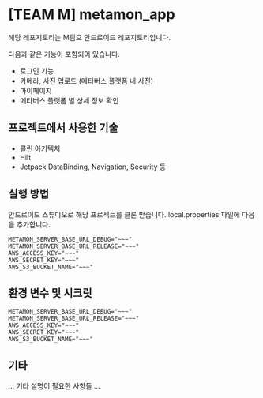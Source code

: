 # [TEAM M] metamon_app

해당 레포지토리는 M팀으 안드로이드 레포지토리입니다.

다음과 같은 기능이 포함되어 있습니다.
- 로그인 기능
- 카메라, 사진 업로드 (메타버스 플랫폼 내 사진)
- 마이페이지
- 메타버스 플랫폼 별 상세 정보 확인


## 프로젝트에서 사용한 기술

- 클린 아키텍처
- Hilt
- Jetpack DataBinding, Navigation, Security 등


## 실행 방법

안드로이드 스튜디오로 해당 프로젝트를 클론 받습니다.
local.properties 파일에 다음을 추가합니다.
```
METAMON_SERVER_BASE_URL_DEBUG="~~~"
METAMON_SERVER_BASE_URL_RELEASE="~~~"
AWS_ACCESS_KEY="~~~"
AWS_SECRET_KEY="~~~"
AWS_S3_BUCKET_NAME="~~~"
```

## 환경 변수 및 시크릿

```
METAMON_SERVER_BASE_URL_DEBUG="~~~"
METAMON_SERVER_BASE_URL_RELEASE="~~~"
AWS_ACCESS_KEY="~~~"
AWS_SECRET_KEY="~~~"
AWS_S3_BUCKET_NAME="~~~"
```

## 기타

... 기타 설명이 필요한 사항들 ...
